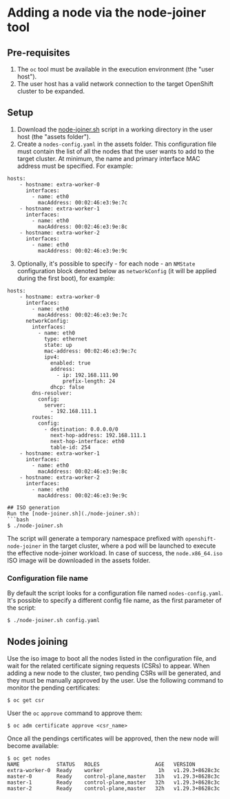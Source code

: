 # Adding a node via the node-joiner tool

## Pre-requisites
1. The `oc` tool must be available in the execution environment (the "user host").
2. The user host has a valid network connection to the target OpenShift cluster to be expanded.

## Setup
1. Download the [node-joiner.sh](./node-joiner.sh) script in a working directory in
   the user host (the "assets folder").
2. Create a `nodes-config.yaml` in the assets folder. This configuration file must contain the 
   list of all the nodes that the user wants to add to the target cluster. At minimum, the name and primary interface MAC address must be specified. For example:
```
hosts:
    - hostname: extra-worker-0
      interfaces:
        - name: eth0
          macAddress: 00:02:46:e3:9e:7c
    - hostname: extra-worker-1
      interfaces:
        - name: eth0
          macAddress: 00:02:46:e3:9e:8c
    - hostname: extra-worker-2
      interfaces:
        - name: eth0
          macAddress: 00:02:46:e3:9e:9c
```
3. Optionally, it's possible to specify - for each node - an `NMState` configuration block denoted below as `networkConfig`
   (it will be applied during the first boot), for example:
```
hosts:
    - hostname: extra-worker-0
      interfaces:
        - name: eth0
          macAddress: 00:02:46:e3:9e:7c
      networkConfig:
        interfaces:
          - name: eth0
            type: ethernet
            state: up
            mac-address: 00:02:46:e3:9e:7c
            ipv4:
              enabled: true
              address:
                - ip: 192.168.111.90
                  prefix-length: 24
              dhcp: false
        dns-resolver:
          config:
            server:
              - 192.168.111.1
        routes:
          config:
            - destination: 0.0.0.0/0 
              next-hop-address: 192.168.111.1
              next-hop-interface: eth0
              table-id: 254
    - hostname: extra-worker-1
      interfaces:
        - name: eth0
          macAddress: 00:02:46:e3:9e:8c
    - hostname: extra-worker-2
      interfaces:
        - name: eth0
          macAddress: 00:02:46:e3:9e:9c

## ISO generation
Run the [node-joiner.sh](./node-joiner.sh):
```bash
$ ./node-joiner.sh
```
The script will generate a temporary namespace prefixed with `openshift-node-joiner` in the target cluster,
where a pod will be launched to execute the effective node-joiner workload.
In case of success, the `node.x86_64.iso` ISO image will be downloaded in the assets folder.

### Configuration file name
By default the script looks for a configuration file named `nodes-config.yaml`. It's possible to specify a 
different config file name, as the first parameter of the script:

```bash
$ ./node-joiner.sh config.yaml
```

## Nodes joining
Use the iso image to boot all the nodes listed in the configuration file, and wait for the related
certificate signing requests (CSRs) to appear. When adding a new node to the cluster, two pending CSRs will
be generated, and they must be manually approved by the user.
Use the following command to monitor the pending certificates:
```
$ oc get csr
```
User the `oc` `approve` command to approve them:
```
$ oc adm certificate approve <csr_name>
```
Once all the pendings certificates will be approved, then the new node will become available:
```
$ oc get nodes
NAME            STATUS   ROLES                  AGE   VERSION
extra-worker-0  Ready    worker                  1h   v1.29.3+8628c3c                                        
master-0        Ready    control-plane,master   31h   v1.29.3+8628c3c
master-1        Ready    control-plane,master   32h   v1.29.3+8628c3c
master-2        Ready    control-plane,master   32h   v1.29.3+8628c3c
```